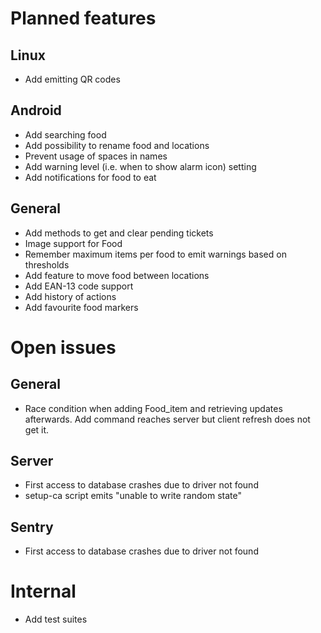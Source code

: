 # Planned features

## Linux
* Add emitting QR codes 

## Android
* Add searching food
* Add possibility to rename food and locations
* Prevent usage of spaces in names
* Add warning level (i.e. when to show alarm icon) setting
* Add notifications for food to eat

## General
* Add methods to get and clear pending tickets
* Image support for Food
* Remember maximum items per food to emit warnings based on thresholds
* Add feature to move food between locations
* Add EAN-13 code support
* Add history of actions
* Add favourite food markers



# Open issues 

## General
* Race condition when adding Food_item and retrieving updates afterwards. 
Add command reaches server but client refresh does not get it. 

## Server
* First access to database crashes due to driver not found
* setup-ca script emits "unable to write random state"

## Sentry
* First access to database crashes due to driver not found



# Internal
* Add test suites
